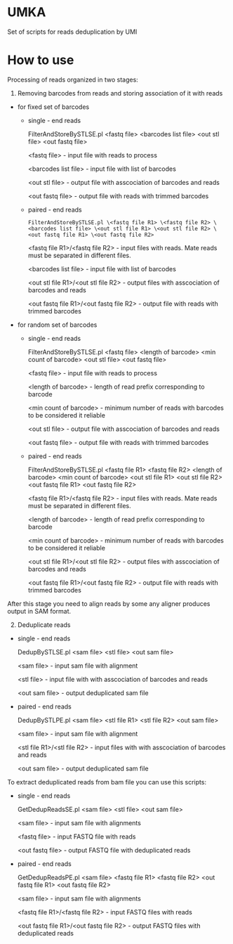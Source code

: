 # UMKA
Set of scripts for reads deduplication by UMI

# How to use
Processing of reads organized in two stages:

1) Removing barcodes from reads and storing association of it with reads

- for fixed set of barcodes

  - single - end reads
  
       FilterAndStoreBySTLSE.pl \<fastq file> \<barcodes list file> \<out stl file> \<out fastq file>
       
       \<fastq file> - input file with reads to process
       
       \<barcodes list file> - input file with list of barcodes
       
       \<out stl file> - output file with asscociation of barcodes and reads
       
       \<out fastq file> - output file with reads with trimmed barcodes
       
  - paired - end reads
  
        FilterAndStoreBySTLSE.pl \<fastq file R1> \<fastq file R2> \<barcodes list file> \<out stl file R1> \<out stl file R2> \<out fastq file R1> \<out fastq file R2>
        
       \<fastq file R1>/\<fastq file R2> - input files with reads. Mate reads must be separated in different files.
       
       \<barcodes list file> - input file with list of barcodes
       
       \<out stl file R1>/\<out stl file R2> - output files with asscociation of barcodes and reads
       
       \<out fastq file R1>/\<out fastq file R2> - output file with reads with trimmed barcodes

- for random set of barcodes

  - single - end reads
  
       FilterAndStoreBySTLSE.pl \<fastq file> \<length of barcode> \<min count of barcode> \<out stl file> \<out fastq file>
       
       \<fastq file> - input file with reads to process
       
       \<length of barcode> - length of read prefix corresponding to barcode
       
       \<min count of barcode> - minimum number of reads with barcodes to be considered it reliable
       
       \<out stl file> - output file with asscociation of barcodes and reads
       
       \<out fastq file> - output file with reads with trimmed barcodes
       
  - paired - end reads
  
       FilterAndStoreBySTLSE.pl \<fastq file R1> \<fastq file R2> \<length of barcode> \<min count of barcode> \<out stl file R1> \<out stl file R2> \<out fastq file R1> \<out fastq file R2>
       
       \<fastq file R1>/\<fastq file R2> - input files with reads. Mate reads must be separated in different files.
       
       \<length of barcode> - length of read prefix corresponding to barcode
       
       \<min count of barcode> - minimum number of reads with barcodes to be considered it reliable
       
       \<out stl file R1>/\<out stl file R2> - output files with asscociation of barcodes and reads
       
       \<out fastq file R1>/\<out fastq file R2> - output file with reads with trimmed barcodes


After this stage you need to align reads by some any aligner produces output in SAM format.

2) Deduplicate reads 

- single - end reads

    DedupBySTLSE.pl \<sam file> \<stl file> \<out sam file>
    
    \<sam file> - input sam file with alignment
    
    \<stl file> - input file with with asscociation of barcodes and reads
    
    \<out sam file> - output deduplicated sam file 
    
- paired - end reads

    DedupBySTLPE.pl \<sam file> \<stl file R1> \<stl file R2> \<out sam file>
    
    \<sam file> - input sam file with alignment
    
    \<stl file R1>/\<stl file R2> - input files with with asscociation of barcodes and reads
    
    \<out sam file> - output deduplicated sam file 

To extract deduplicated reads from bam file you can use this scripts:

- single - end reads

    GetDedupReadsSE.pl \<sam file> \<stl file> \<out sam file>
   
    \<sam file> - input sam file with alignments
    
    \<fastq file> - input FASTQ file with reads
    
    \<out fastq file> - output FASTQ file with deduplicated reads
    
- paired - end reads

    GetDedupReadsPE.pl \<sam file> \<fastq file R1> \<fastq file R2> \<out fastq file R1> \<out fastq file R2>
    
    \<sam file> - input sam file with alignments
    
    \<fastq file R1>/\<fastq file R2> - input FASTQ files with reads
    
    \<out fastq file R1>/\<out fastq file R2> - output FASTQ files with deduplicated reads





